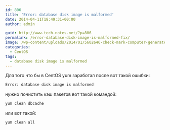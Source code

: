 ```yaml
---
id: 806
title: 'Error: database disk image is malformed'
date: 2014-04-11T18:49:31+00:00
author: admin

guid: http://www.tech-notes.net/?p=806
permalink: /error-database-disk-image-is-malformed-fix/
image: /wp-content/uploads/2014/01/5602646-check-mark-computer-generated-illustration-for-disign.jpg
categories:
  - CentOS
tags:
  - database disk image is malformed
---
```

Для того что бы в CentOS yum заработал после вот такой ошибки:

```bash
Error: database disk image is malformed
```

нужно почистить кэш пакетов вот такой командой:

```bash
yum clean dbcache
```

или вот такой:

```bash
yum clean all
```

<center>
  <div id="gads">
  </div>
</center>
